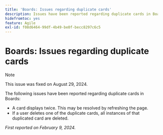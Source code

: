 ```yaml
---
title: 'Boards: Issues regarding duplicate cards'
description: Issues have been reported regarding duplicate cards in Boards.
hidefromtoc: yes
feature: Agile
exl-id: f08d6464-99df-4b49-be0f-becc8297c6c5
---
```

# Boards: Issues regarding duplicate cards

>[!NOTE]
>
>This issue was fixed on August 29, 2024.


The following issues have been reported regarding duplicate cards in Boards:

* A card displays twice. This may be resolved by refreshing the page.
* If a user deletes one of the duplicate cards, all instances of that duplicated card are deleted.

_First reported on February 9, 2024._
